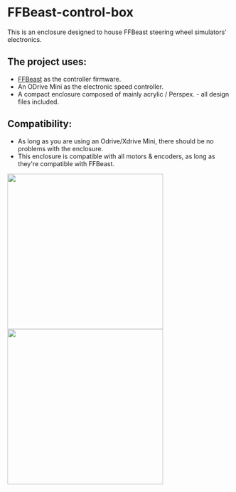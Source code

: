 # FFBeast-control-box
This is an enclosure designed to house FFBeast steering wheel simulators' electronics.

## The project uses:
- [FFBeast](https://ffbeast.github.io/docs/en/wheel.html) as the controller firmware.
- An ODrive Mini as the electronic speed controller.
- A compact enclosure composed of mainly acrylic / Perspex. - all design files included.

## Compatibility:
- As long as you are using an Odrive/Xdrive Mini, there should be no problems with the enclosure.
- This enclosure is compatible with all motors & encoders, as long as they're compatible with FFBeast.

<p float="middle">
  <img src="images/base.jpeg" height="350px" />
  <img src="images/psu_cover.jpeg" height="350px" />
</p>
